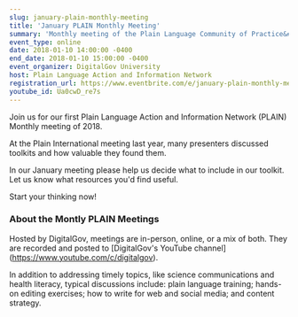 ```yaml
---
slug: january-plain-monthly-meeting
title: 'January PLAIN Monthly Meeting'
summary: 'Monthly meeting of the Plain Language Community of Practice&#46;'
event_type: online
date: 2018-01-10 14:00:00 -0400
end_date: 2018-01-10 15:00:00 -0400
event_organizer: DigitalGov University
host: Plain Language Action and Information Network
registration_url: https://www.eventbrite.com/e/january-plain-monthly-meeting-registration-41577411156
youtube_id: Ua0cwD_re7s
---
```


Join us for our first Plain Language Action and Information Network (PLAIN) Monthly meeting of 2018. 

At the Plain International meeting last year, many presenters discussed toolkits and how valuable they found them.

In our January meeting please help us decide what to include in our toolkit. Let us know what resources you'd find useful.

Start your thinking now!


### About the Montly PLAIN Meetings

Hosted by DigitalGov, meetings are in-person, online, or a mix of both. They are recorded and posted to [DigitalGov's YouTube channel] (https://www.youtube.com/c/digitalgov).
 
In addition to addressing timely topics, like science communications and health literacy, typical discussions include: plain language training; hands-on editing exercises; how to write for web and social media; and content strategy.
